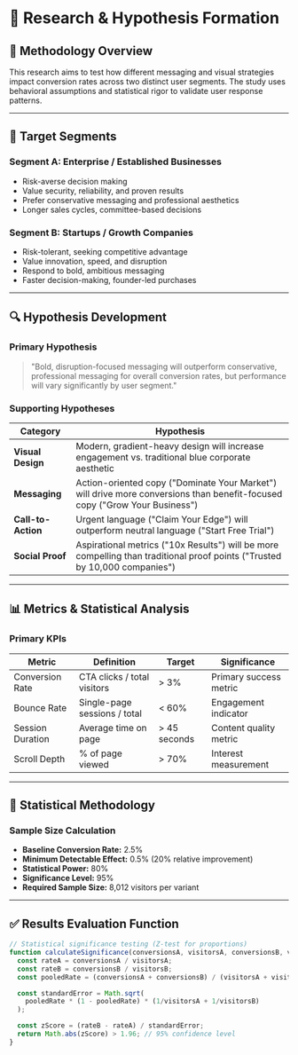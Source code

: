 # 🧠 Research & Hypothesis Formation

## 🎯 Methodology Overview

This research aims to test how different messaging and visual strategies impact conversion rates across two distinct user segments. The study uses behavioral assumptions and statistical rigor to validate user response patterns.

---

## 👥 Target Segments

### **Segment A: Enterprise / Established Businesses**
- Risk-averse decision making  
- Value security, reliability, and proven results  
- Prefer conservative messaging and professional aesthetics  
- Longer sales cycles, committee-based decisions  

### **Segment B: Startups / Growth Companies**
- Risk-tolerant, seeking competitive advantage  
- Value innovation, speed, and disruption  
- Respond to bold, ambitious messaging  
- Faster decision-making, founder-led purchases  

---

## 🔍 Hypothesis Development

### **Primary Hypothesis**
> "Bold, disruption-focused messaging will outperform conservative, professional messaging for overall conversion rates, but performance will vary significantly by user segment."

### **Supporting Hypotheses**
| Category         | Hypothesis |
|------------------|------------|
| **Visual Design** | Modern, gradient-heavy design will increase engagement vs. traditional blue corporate aesthetic |
| **Messaging**     | Action-oriented copy ("Dominate Your Market") will drive more conversions than benefit-focused copy ("Grow Your Business") |
| **Call-to-Action**| Urgent language ("Claim Your Edge") will outperform neutral language ("Start Free Trial") |
| **Social Proof**  | Aspirational metrics ("10x Results") will be more compelling than traditional proof points ("Trusted by 10,000 companies") |

---

## 📊 Metrics & Statistical Analysis

### **Primary KPIs**
| Metric            | Definition                       | Target       | Significance            |
|-------------------|----------------------------------|--------------|--------------------------|
| Conversion Rate   | CTA clicks / total visitors      | > 3%         | Primary success metric   |
| Bounce Rate       | Single-page sessions / total     | < 60%        | Engagement indicator     |
| Session Duration  | Average time on page             | > 45 seconds | Content quality metric   |
| Scroll Depth      | % of page viewed                 | > 70%        | Interest measurement     |

---

## 🧮 Statistical Methodology

### **Sample Size Calculation**
- **Baseline Conversion Rate:** 2.5%  
- **Minimum Detectable Effect:** 0.5% (20% relative improvement)  
- **Statistical Power:** 80%  
- **Significance Level:** 95%  
- **Required Sample Size:** 8,012 visitors per variant

---

## ✅ Results Evaluation Function

```javascript
// Statistical significance testing (Z-test for proportions)
function calculateSignificance(conversionsA, visitorsA, conversionsB, visitorsB) {
  const rateA = conversionsA / visitorsA;
  const rateB = conversionsB / visitorsB;
  const pooledRate = (conversionsA + conversionsB) / (visitorsA + visitorsB);

  const standardError = Math.sqrt(
    pooledRate * (1 - pooledRate) * (1/visitorsA + 1/visitorsB)
  );

  const zScore = (rateB - rateA) / standardError;
  return Math.abs(zScore) > 1.96; // 95% confidence level
}
